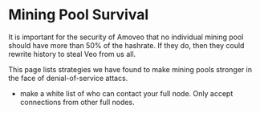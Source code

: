 Mining Pool Survival
=======



It is important for the security of Amoveo that no individual mining pool should have more than 50% of the hashrate. If they do, then they could rewrite history to steal Veo from us all.

This page lists strategies we have found to make mining pools stronger in the face of denial-of-service attacs.

* make a white list of who can contact your full node. Only accept connections from other full nodes.
